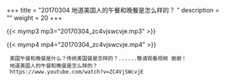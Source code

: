 +++
title = "20170304  地道美国人的午餐和晚餐是怎么样的？ "
description = ""
weight = 20
+++

{{< mymp3 mp3="20170304_zc4vjswcvje.mp3" >}}

{{< mymp4 mp4="20170304_zc4vjswcvje.mp4" >}}

     美国午餐和晚餐是什么？传统美国餐是怎样的？......敬请观看视频 谢谢！ 
     地道美国人的午餐和晚餐是怎么样的？ 
     https://www.youtube.com/watch?v=ZC4VjSWcvjE 
